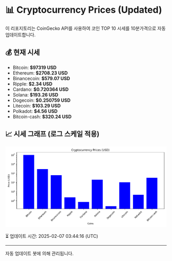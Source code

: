 
# 📊 Cryptocurrency Prices (Updated)

이 리포지토리는 CoinGecko API를 사용하여 코인 TOP 10 시세를 10분가격으로 자동 업데이트합니다.

## 💰 현재 시세
- Bitcoin: **$97319 USD**
- Ethereum: **$2708.23 USD**
- Binancecoin: **$579.07 USD**
- Ripple: **$2.34 USD**
- Cardano: **$0.720364 USD**
- Solana: **$193.26 USD**
- Dogecoin: **$0.250759 USD**
- Litecoin: **$103.29 USD**
- Polkadot: **$4.56 USD**
- Bitcoin-cash: **$320.24 USD**

## 📈 시세 그래프 (로그 스케일 적용)
![Crypto Prices](crypto_prices.png)

⏳ 업데이트 시간: 2025-02-07 03:44:16 (UTC)

---
자동 업데이트 봇에 의해 관리됩니다.
